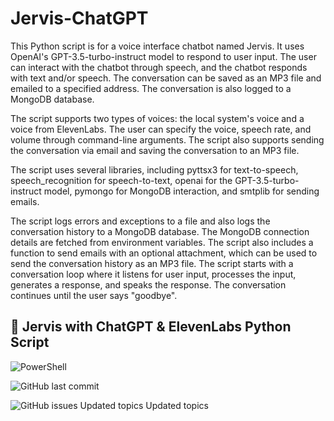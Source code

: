 # Jervis-ChatGPT

This Python script is for a voice interface chatbot named Jervis. It uses OpenAI's GPT-3.5-turbo-instruct model to respond to user input. The user can interact with the chatbot through speech, and the chatbot responds with text and/or speech. The conversation can be saved as an MP3 file and emailed to a specified address. The conversation is also logged to a MongoDB database.

The script supports two types of voices: the local system's voice and a voice from ElevenLabs. The user can specify the voice, speech rate, and volume through command-line arguments. The script also supports sending the conversation via email and saving the conversation to an MP3 file.

The script uses several libraries, including pyttsx3 for text-to-speech, speech_recognition for speech-to-text, openai for the GPT-3.5-turbo-instruct model, pymongo for MongoDB interaction, and smtplib for sending emails.

The script logs errors and exceptions to a file and also logs the conversation history to a MongoDB database. The MongoDB connection details are fetched from environment variables.
The script also includes a function to send emails with an optional attachment, which can be used to send the conversation history as an MP3 file.
The script starts with a conversation loop where it listens for user input, processes the input, generates a response, and speaks the response. The conversation continues until the user says "goodbye".

## 📝 Jervis with ChatGPT & ElevenLabs Python Script

![PowerShell](https://img.shields.io/badge/-PowerShell-black?style=flat-square&logo=powershell)

![GitHub last commit](https://img.shields.io/github/last-commit/davidtkeane/jervis-ChatGPT?style=flat-square)

![GitHub issues](https://img.shields.io/github/issues-raw/davidtkeane/jervis-ChatGPT?style=flat-square)
Updated topics
Updated topics
